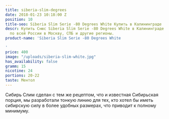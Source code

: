 ```yaml
---
title: siberia-slim-degrees
date: 2018-01-23 10:18:00 Z
position: 10
title-seo: Siberia Slim Serie -80 Degrees White Купить в Калининграде
descr: Купить Снюс Siberia Slim Serie -80 Degrees White в Калининграде. Отправляем
  по всей России в Москву, СПБ и другие регионы.
product-name: 'Siberia Slim Serie -80 Degrees White

'
price: 400
image: "/uploads/siberia-slim-white.jpg"
has_availability: false
gramm: 15
nicotine: 24
portions: 20-22
taste: Ментол
---
```


Сибирь Слим сделан с тем же рецептом, что и известная Сибирьская порция, мы разработали тонкую линию для тех, кто хотел бы иметь сибирскую силу в более удобных размерах, что приводит к полному минимуму.